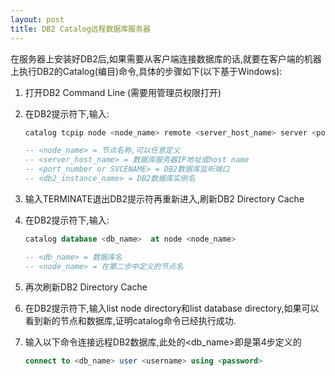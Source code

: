 ```yaml
---
layout: post
title: DB2 Catalog远程数据库服务器
---
```


在服务器上安装好DB2后,如果需要从客户端连接数据库的话,就要在客户端的机器上执行DB2的Catalog(编目)命令,具体的步骤如下(以下基于Windows):

1. 打开DB2 Command Line (需要用管理员权限打开)

2. 在DB2提示符下,输入:

   ```sql
   catalog tcpip node <node_name> remote <server_host_name> server <port_number or SVCENAME> remote_instance <db2_instance_name>   

   -- <node_name> = 节点名称,可以任意定义
   -- <server_host_name> = 数据库服务器IP地址或host name
   -- <port_number or SVCENAME> = DB2数据库监听端口
   -- <db2_instance_name> = DB2数据库实例名
   ```

3. 输入TERMINATE退出DB2提示符再重新进入,刷新DB2 Directory Cache

4. 在DB2提示符下,输入:

   ```sql
   catalog database <db_name>  at node <node_name>   

   -- <db_name> = 数据库名
   -- <node_name> = 在第二步中定义的节点名
   ```

5. 再次刷新DB2 Directory Cache

6. 在DB2提示符下,输入list node directory和list database directory,如果可以看到新的节点和数据库,证明catalog命令已经执行成功.

7. 输入以下命令连接远程DB2数据库,此处的<db_name>即是第4步定义的

   ```sql
   connect to <db_name> user <username> using <password>
   ```

